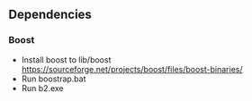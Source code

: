 ## Dependencies
### Boost
* Install boost to lib/boost
 https://sourceforge.net/projects/boost/files/boost-binaries/
* Run boostrap.bat
* Run b2.exe